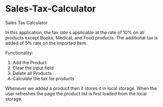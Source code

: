 # Sales-Tax-Calculator
Sales Tax Calculator

In this application, the tax rate s applicable at the rate of 10% on all products except Books, Medical, and Food products.
The additional tax is added of 5% rate on the imported Item.

Functionality:
  1) Add the Product
  2) Clear the input field
  3) Delete all Products
  4) Calculate the tax for products
  
Whenever we added a product then it stores it in local storage. When the user refreshes the page the product list is first loaded from the local storage.

